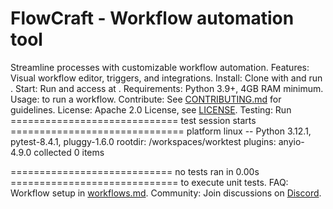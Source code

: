 # FlowCraft - Workflow automation tool
Streamline processes with customizable workflow automation.
Features: Visual workflow editor, triggers, and integrations.
Install: Clone with  and run .
Start: Run  and access at .
Requirements: Python 3.9+, 4GB RAM minimum.
Usage:  to run a workflow.
Contribute: See [CONTRIBUTING.md](CONTRIBUTING.md) for guidelines.
License: Apache 2.0 License, see [LICENSE](LICENSE).
Testing: Run ============================= test session starts ==============================
platform linux -- Python 3.12.1, pytest-8.4.1, pluggy-1.6.0
rootdir: /workspaces/worktest
plugins: anyio-4.9.0
collected 0 items

============================ no tests ran in 0.00s ============================= to execute unit tests.
FAQ: Workflow setup in [workflows.md](docs/workflows.md).
Community: Join discussions on [Discord](https://discord.gg/flowcraft).
